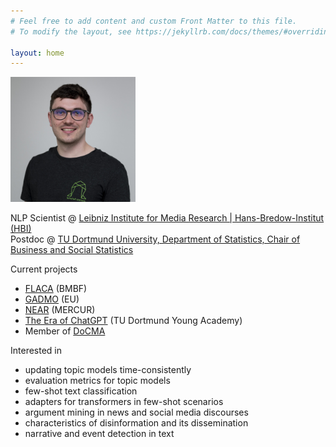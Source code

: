 ```yaml
---
# Feel free to add content and custom Front Matter to this file.
# To modify the layout, see https://jekyllrb.com/docs/themes/#overriding-theme-defaults

layout: home
---
```


<img src="/assets/rieger_sq.jpg" alt="Portrait photo of Jonas Rieger" width="200"/>

NLP Scientist @ [Leibniz Institute for Media Research | Hans-Bredow-Institut (HBI)](https://leibniz-hbi.de/en/staff/jonas-rieger)\
Postdoc @ [TU Dortmund University, Department of Statistics, Chair of Business and Social Statistics](https://lwus.statistik.tu-dortmund.de/en/chair/team/rieger/)

Current projects
* [FLACA](https://www.wiso.uni-hamburg.de/flaca) (BMBF)
* [GADMO](https://gadmo.eu/) (EU)
* [NEAR](https://mercur-research.de/projekte/default-965d0286c32926baad7590bc6832af18/default-04727dd8b792300a077374ed57e38762) (MERCUR)
* [The Era of ChatGPT](https://jonasrieger.github.io/2023/06/29/academy.html) (TU Dortmund Young Academy)
* Member of [DoCMA](https://docma.tu-dortmund.de/)

Interested in
* updating topic models time-consistently
* evaluation metrics for topic models
* few-shot text classification
* adapters for transformers in few-shot scenarios
* argument mining in news and social media discourses
* characteristics of disinformation and its dissemination
* narrative and event detection in text
